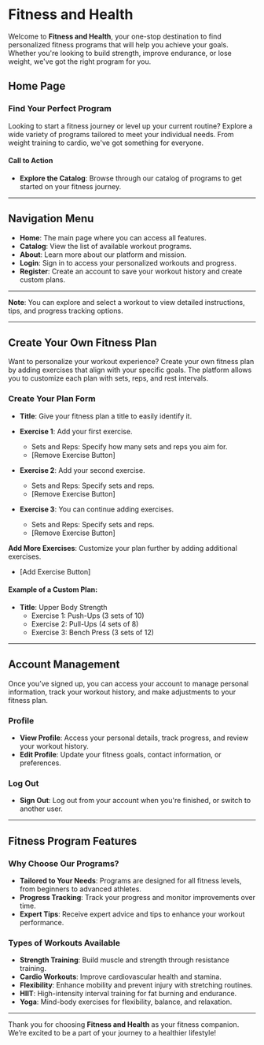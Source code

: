 # Fitness and Health

Welcome to **Fitness and Health**, your one-stop destination to find personalized fitness programs that will help you achieve your goals. Whether you're looking to build strength, improve endurance, or lose weight, we've got the right program for you.

## Home Page

### Find Your Perfect Program
Looking to start a fitness journey or level up your current routine? Explore a wide variety of programs tailored to meet your individual needs. From weight training to cardio, we've got something for everyone.

#### Call to Action
- **Explore the Catalog**: Browse through our catalog of programs to get started on your fitness journey.

---

## Navigation Menu

- **Home**: The main page where you can access all features.
- **Catalog**: View the list of available workout programs.
- **About**: Learn more about our platform and mission.
- **Login**: Sign in to access your personalized workouts and progress.
- **Register**: Create an account to save your workout history and create custom plans.

---

**Note**: You can explore and select a workout to view detailed instructions, tips, and progress tracking options.

---

## Create Your Own Fitness Plan

Want to personalize your workout experience? Create your own fitness plan by adding exercises that align with your specific goals. The platform allows you to customize each plan with sets, reps, and rest intervals.

### Create Your Plan Form
- **Title**: Give your fitness plan a title to easily identify it.
- **Exercise 1**: Add your first exercise. 
  - Sets and Reps: Specify how many sets and reps you aim for.
  - [Remove Exercise Button]
  
- **Exercise 2**: Add your second exercise.
  - Sets and Reps: Specify sets and reps.
  - [Remove Exercise Button]
  
- **Exercise 3**: You can continue adding exercises.
  - Sets and Reps: Specify sets and reps.
  - [Remove Exercise Button]

**Add More Exercises**: Customize your plan further by adding additional exercises.
- [Add Exercise Button]

#### Example of a Custom Plan:
- **Title**: Upper Body Strength
  - Exercise 1: Push-Ups (3 sets of 10)
  - Exercise 2: Pull-Ups (4 sets of 8)
  - Exercise 3: Bench Press (3 sets of 12)
  
---

## Account Management

Once you’ve signed up, you can access your account to manage personal information, track your workout history, and make adjustments to your fitness plan.

### Profile
- **View Profile**: Access your personal details, track progress, and review your workout history.
- **Edit Profile**: Update your fitness goals, contact information, or preferences.
  
### Log Out
- **Sign Out**: Log out from your account when you're finished, or switch to another user.

---

## Fitness Program Features

### Why Choose Our Programs?
- **Tailored to Your Needs**: Programs are designed for all fitness levels, from beginners to advanced athletes.
- **Progress Tracking**: Track your progress and monitor improvements over time.
- **Expert Tips**: Receive expert advice and tips to enhance your workout performance.
  
### Types of Workouts Available
- **Strength Training**: Build muscle and strength through resistance training.
- **Cardio Workouts**: Improve cardiovascular health and stamina.
- **Flexibility**: Enhance mobility and prevent injury with stretching routines.
- **HIIT**: High-intensity interval training for fat burning and endurance.
- **Yoga**: Mind-body exercises for flexibility, balance, and relaxation.

---

Thank you for choosing **Fitness and Health** as your fitness companion. We’re excited to be a part of your journey to a healthier lifestyle!
